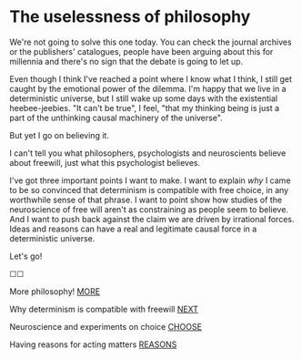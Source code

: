 # The uselessness of philosophy

We're not going to solve this one today. You can check the journal archives or the publishers' catalogues, people have been arguing about this for millennia and there's no sign that the debate is going to let up. 

Even though I think I've reached a point where I know what I think, I still get caught by the emotional power of the dilemma. I'm happy that we live in a deterministic universe, but I still wake up some days with the existential heebee-jeebies. "It can't be true", I feel, "that my thinking being is just a part of the unthinking causal machinery of the universe".

But yet I go on believing it.

I can't tell you what philosophers, psychologists and neuroscients believe about freewill, just what this psychologist believes. 

I've got three important points I want to make. I want to explain *why* I came to be so convinced that determinism is compatible with free choice, in any worthwhile sense of that phrase. I want to point show how studies of the neuroscience of free will aren't as constraining as people seem to believe. And I want to push back against the claim we are driven by irrational forces. Ideas and reasons can have a real and legitimate causal force in a deterministic universe. 

Let's go!

&#9744;&#9744;

More philosophy! [MORE](https://twitter.com/intent/tweet?text=@ChoiceEngine%20MORE)

Why determinism is compatible with freewill [NEXT](https://twitter.com/intent/tweet?text=@ChoiceEngine%20NEXT)

Neuroscience and experiments on choice [CHOOSE](https://twitter.com/intent/tweet?text=@ChoiceEngine%20CHOOSE)

Having reasons for acting matters [REASONS](https://twitter.com/intent/tweet?text=@ChoiceEngine%20REASONS)
